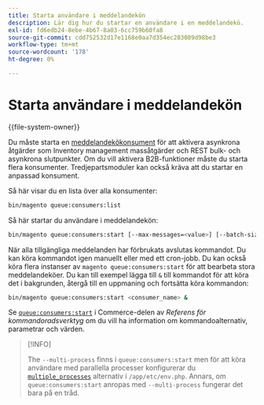 ```yaml
---
title: Starta användare i meddelandekön
description: Lär dig hur du startar en användare i en meddelandekö.
exl-id: fd6edb24-8ebe-4b67-8a03-6cc759b60fa8
source-git-commit: cdd752532d17e1168e0aa7d354ec283089d98be3
workflow-type: tm+mt
source-wordcount: '178'
ht-degree: 0%

---
```


# Starta användare i meddelandekön

{{file-system-owner}}

Du måste starta en [meddelandekökonsument](../queues/consumers.md) för att aktivera asynkrona åtgärder som Inventory management massåtgärder och REST bulk- och asynkrona slutpunkter. Om du vill aktivera B2B-funktioner måste du starta flera konsumenter. Tredjepartsmoduler kan också kräva att du startar en anpassad konsument.

Så här visar du en lista över alla konsumenter:

```bash
bin/magento queue:consumers:list
```

Så här startar du användare i meddelandekön:

```bash
bin/magento queue:consumers:start [--max-messages=<value>] [--batch-size=<value>] [--single-thread] [--area-code=<value>] [--multi-process=<value>] <consumer_name>
```

När alla tillgängliga meddelanden har förbrukats avslutas kommandot. Du kan köra kommandot igen manuellt eller med ett cron-jobb. Du kan också köra flera instanser av `magento queue:consumers:start` för att bearbeta stora meddelandeköer. Du kan till exempel lägga till `&` till kommandot för att köra det i bakgrunden, återgå till en uppmaning och fortsätta köra kommandon:

```bash
bin/magento queue:consumers:start <consumer_name> &
```

Se [`queue:consumers:start`](../../tools/reference/commerce-on-premises.md#queueconsumersstart) i Commerce-delen av _Referens för kommandoradsverktyg_ om du vill ha information om kommandoalternativ, parametrar och värden.

>[!INFO]
>
>The `--multi-process` finns i `queue:consumers:start` men för att köra användare med parallella processer konfigurerar du [`multiple_processes`](../queues/manage-message-queues.md#configuration) alternativ i `/app/etc/env.php`. Annars, om `queue:consumers:start` anropas med `--multi-process` fungerar det bara på en tråd.

